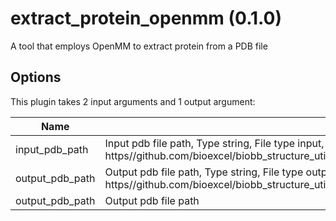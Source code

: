 # extract_protein_openmm (0.1.0)

A tool that employs OpenMM to extract protein from a PDB file

## Options

This plugin takes 2 input arguments and 1 output argument:

| Name          | Description             | I/O    | Type   | Default |
|---------------|-------------------------|--------|--------|---------|
| input_pdb_path | Input pdb file path, Type string, File type input, Accepted formats pdb, Example file https//github.com/bioexcel/biobb_structure_utils/raw/master/biobb_structure_utils/test/data/utils/cat_protein.pdb | Input | File | File |
| output_pdb_path | Output pdb file path, Type string, File type output, Accepted formats pdb, Example file https//github.com/bioexcel/biobb_structure_utils/raw/master/biobb_structure_utils/test/reference/utils/ref_cat_pdb.pdb | Input | string | string |
| output_pdb_path | Output pdb file path | Output | File | File |
